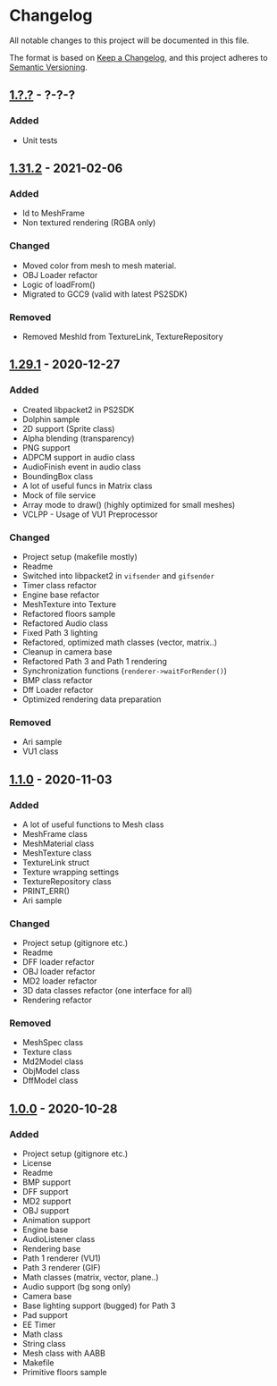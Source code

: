 # Changelog
All notable changes to this project will be documented in this file.

The format is based on [Keep a Changelog](https://keepachangelog.com/en/1.0.0/),
and this project adheres to [Semantic Versioning](https://semver.org/spec/v2.0.0.html).

## [1.?.?] - ?-?-?

### Added
- Unit tests

## [1.31.2] - 2021-02-06

### Added
- Id to MeshFrame
- Non textured rendering (RGBA only)

### Changed
- Moved color from mesh to mesh material.
- OBJ Loader refactor
- Logic of loadFrom()
- Migrated to GCC9 (valid with latest PS2SDK)

### Removed
- Removed MeshId from TextureLink, TextureRepository

## [1.29.1] - 2020-12-27
### Added
- Created libpacket2 in PS2SDK
- Dolphin sample
- 2D support (Sprite class)
- Alpha blending (transparency)
- PNG support
- ADPCM support in audio class
- AudioFinish event in audio class
- BoundingBox class
- A lot of useful funcs in Matrix class
- Mock of file service
- Array mode to draw() (highly optimized for small meshes)
- VCLPP - Usage of VU1 Preprocessor

### Changed
- Project setup (makefile mostly)
- Readme
- Switched into libpacket2 in `vifsender` and `gifsender`
- Timer class refactor
- Engine base refactor
- MeshTexture into Texture
- Refactored floors sample
- Refactored Audio class
- Fixed Path 3 lighting
- Refactored, optimized math classes (vector, matrix..)
- Cleanup in camera base
- Refactored Path 3 and Path 1 rendering
- Synchronization functions (`renderer->waitForRender()`)
- BMP class refactor
- Dff Loader refactor
- Optimized rendering data preparation

### Removed
- Ari sample
- VU1 class

## [1.1.0] - 2020-11-03
### Added
- A lot of useful functions to Mesh class
- MeshFrame class
- MeshMaterial class
- MeshTexture class
- TextureLink struct
- Texture wrapping settings
- TextureRepository class
- PRINT_ERR()
- Ari sample

### Changed
- Project setup (gitignore etc.)
- Readme
- DFF loader refactor
- OBJ loader refactor
- MD2 loader refactor
- 3D data classes refactor (one interface for all)
- Rendering refactor

### Removed
- MeshSpec class
- Texture class
- Md2Model class
- ObjModel class
- DffModel class

## [1.0.0] - 2020-10-28
### Added
- Project setup (gitignore etc.)
- License
- Readme
- BMP support
- DFF support
- MD2 support
- OBJ support
- Animation support
- Engine base
- AudioListener class
- Rendering base
- Path 1 renderer (VU1)
- Path 3 renderer (GIF)
- Math classes (matrix, vector, plane..)
- Audio support (bg song only)
- Camera base
- Base lighting support (bugged) for Path 3
- Pad support
- EE Timer
- Math class
- String class
- Mesh class with AABB
- Makefile
- Primitive floors sample

[1.?.?]: https://github.com/h4570/tyra/compare/v1.31.2-alpha...v1.?.?-alpha
[1.31.2]: https://github.com/h4570/tyra/compare/v1.29.1-alpha...v1.31.2-alpha
[1.29.1]: https://github.com/h4570/tyra/compare/1.1.0...v1.29.1-alpha
[1.1.0]: https://github.com/h4570/tyra/compare/1.0.0...1.1.0
[1.0.0]: https://github.com/h4570/tyra/compare/1.0.0
